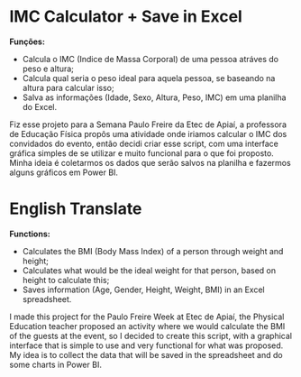 # IMC Calculator + Save in Excel
**Funções:**
- Calcula o IMC (Indice de Massa Corporal) de uma pessoa atráves do peso e altura;
- Calcula qual seria o peso ideal para aquela pessoa, se baseando na altura para calcular isso;
- Salva as informações (Idade, Sexo, Altura, Peso, IMC) em uma planilha do Excel.

Fiz esse projeto para a Semana Paulo Freire da Etec de Apiaí, a professora de Educação Física propôs uma atividade onde iriamos calcular o IMC dos convidados do evento, então decidi criar
esse script, com uma interface gráfica simples de se utilizar e muito funcional para o que foi proposto. Minha ideia é coletarmos os dados que serão salvos na planilha e fazermos alguns
gráficos em Power BI.

# English Translate

**Functions:**
- Calculates the BMI (Body Mass Index) of a person through weight and height;
- Calculates what would be the ideal weight for that person, based on height to calculate this;
- Saves information (Age, Gender, Height, Weight, BMI) in an Excel spreadsheet.

I made this project for the Paulo Freire Week at Etec de Apiaí, the Physical Education teacher proposed an activity where we would calculate the BMI of the guests at the event, so I decided to create
this script, with a graphical interface that is simple to use and very functional for what was proposed. My idea is to collect the data that will be saved in the spreadsheet and do some
charts in Power BI.
